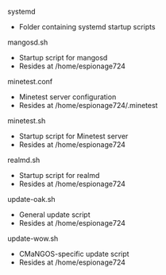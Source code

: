 systemd
- Folder containing systemd startup scripts

mangosd.sh
- Startup script for mangosd
- Resides at /home/espionage724

minetest.conf
- Minetest server configuration
- Resides at /home/espionage724/.minetest

minetest.sh
- Startup script for Minetest server
- Resides at /home/espionage724

realmd.sh
- Startup script for realmd
- Resides at /home/espionage724

update-oak.sh
- General update script
- Resides at /home/espionage724

update-wow.sh
- CMaNGOS-specific update script
- Resides at /home/espionage724
